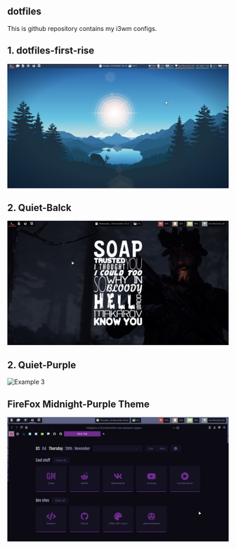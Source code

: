 ## dotfiles

This is github repository contains my i3wm configs.


## 1. dotfiles-first-rise
![Example 3](/screenshots/first-rise.png)

## 2. Quiet-Balck
![Example 3](/screenshots/Quiet-Black.png)

## 2. Quiet-Purple
![Example 3](/screenshots/Quiet-Purple.png)


## FireFox Midnight-Purple Theme
![Example 3](/screenshots/Firefox-Midnight-Purple.png)
